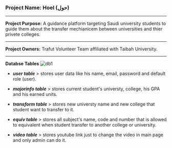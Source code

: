 ### Project Name: Hoel (حول)
*******************************
**Project Purpose:** A guidance platform targeting Saudi university students to guide them about the transfer mechianicem between universities and thier privete colleges.
******************************
**Project Owners:** Trafut Volunteer Team affiliated with Taibah University.
*****************************

**Databse Tables**
![db1](https://github.com/neama-ahmad/hoel/assets/96380632/6549625c-7d90-4b0c-8d23-1b1b3f37f65e)

  - ***user table*** > stores user data like his name, email, password and default role (user).
    
   - ***majorinfo table*** > stores current student's universty, college, his GPA and his earned units.

  - ***transform table*** > stores new universty name and new college that student want to transfer to it.
 
  - ***equiv table*** > stores all subject's name, code  and number that is allowed to equivalent when student transfer to another college or university.
 
  - ***video table*** > stores youtube link just to change the video in main page and only admin can do it. 
  
